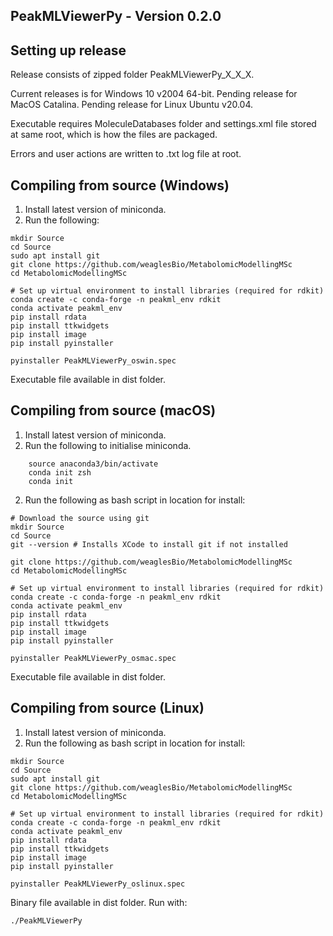 ## PeakMLViewerPy - Version 0.2.0

## Setting up release

Release consists of zipped folder PeakMLViewerPy_X_X_X.

Current releases is for Windows 10 v2004 64-bit.
Pending release for MacOS Catalina.
Pending release for Linux Ubuntu v20.04.

Executable requires MoleculeDatabases folder and settings.xml file stored at same root, which is how the files are packaged.

Errors and user actions are written to .txt log file at root.

## Compiling from source (Windows)

1. Install latest version of miniconda.
2. Run the following:
```
mkdir Source
cd Source
sudo apt install git
git clone https://github.com/weaglesBio/MetabolomicModellingMSc
cd MetabolomicModellingMSc

# Set up virtual environment to install libraries (required for rdkit)
conda create -c conda-forge -n peakml_env rdkit
conda activate peakml_env
pip install rdata
pip install ttkwidgets
pip install image
pip install pyinstaller

pyinstaller PeakMLViewerPy_oswin.spec
```

Executable file available in dist folder.
## Compiling from source (macOS)

1. Install latest version of miniconda.
2. Run the following to initialise miniconda.
```
    source anaconda3/bin/activate
    conda init zsh
    conda init
```

2. Run the following as bash script in location for install:
```
# Download the source using git
mkdir Source
cd Source
git --version # Installs XCode to install git if not installed

git clone https://github.com/weaglesBio/MetabolomicModellingMSc
cd MetabolomicModellingMSc

# Set up virtual environment to install libraries (required for rdkit)
conda create -c conda-forge -n peakml_env rdkit
conda activate peakml_env
pip install rdata
pip install ttkwidgets
pip install image
pip install pyinstaller

pyinstaller PeakMLViewerPy_osmac.spec
```

Executable file available in dist folder.
## Compiling from source (Linux)

1. Install latest version of miniconda.
2. Run the following as bash script in location for install:
```
mkdir Source
cd Source
sudo apt install git
git clone https://github.com/weaglesBio/MetabolomicModellingMSc
cd MetabolomicModellingMSc

# Set up virtual environment to install libraries (required for rdkit)
conda create -c conda-forge -n peakml_env rdkit
conda activate peakml_env
pip install rdata
pip install ttkwidgets
pip install image
pip install pyinstaller

pyinstaller PeakMLViewerPy_oslinux.spec
```

Binary file available in dist folder. Run with:
```
./PeakMLViewerPy
```
